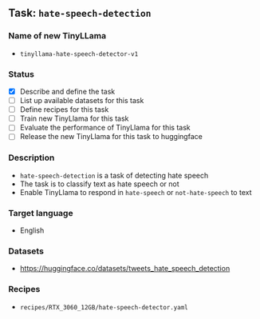 ## Task: `hate-speech-detection`

### Name of new TinyLLama

- `tinyllama-hate-speech-detector-v1`

### Status

- [x] Describe and define the task
- [ ] List up available datasets for this task
- [ ] Define recipes for this task
- [ ] Train new TinyLlama for this task
- [ ] Evaluate the performance of TinyLlama for this task
- [ ] Release the new TinyLlama for this task to huggingface

### Description

- `hate-speech-detection` is a task of detecting hate speech
- The task is to classify text as hate speech or not
- Enable TinyLlama to respond in `hate-speech` or `not-hate-speech` to text

### Target language

- English

### Datasets

- https://huggingface.co/datasets/tweets_hate_speech_detection

### Recipes

- `recipes/RTX_3060_12GB/hate-speech-detector.yaml`
